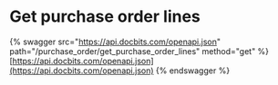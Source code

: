 # Get purchase order lines

{% swagger src="https://api.docbits.com/openapi.json" path="/purchase_order/get_purchase_order_lines" method="get" %}
[https://api.docbits.com/openapi.json](https://api.docbits.com/openapi.json)
{% endswagger %}
